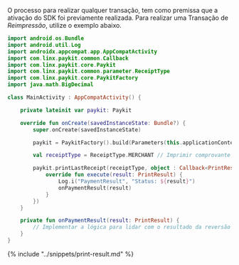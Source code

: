 O processo para realizar qualquer transação, tem como premissa que a ativação do SDK foi previamente realizada. 
Para realizar uma Transação de *Reimpressão*, utilize o exemplo abaixo.


```kotlin
import android.os.Bundle
import android.util.Log
import androidx.appcompat.app.AppCompatActivity
import com.linx.paykit.common.Callback
import com.linx.paykit.core.Paykit
import com.linx.paykit.common.parameter.ReceiptType
import com.linx.paykit.core.PaykitFactory
import java.math.BigDecimal

class MainActivity : AppCompatActivity() {

    private lateinit var paykit: Paykit

    override fun onCreate(savedInstanceState: Bundle?) {
        super.onCreate(savedInstanceState)

        paykit = PaykitFactory().build(Parameters(this.applicationContext, "Reimpressão", PaykitId("PAYKIT_ID")))

        val receiptType = ReceiptType.MERCHANT // Imprimir comprovante Estabelecimento

        paykit.printLastReceipt(receiptType, object : Callback<PrintResult> {
            override fun execute(result: PrintResult) {
                Log.i("PaymentResult", "Status: ${result}")
                onPaymentResult(result)
            }
        })
    }

    private fun onPaymentResult(result: PrintResult) {
        // Implementar a lógica para lidar com o resultado da reversão
    }
}
```

{% include "../snippets/print-result.md" %}
